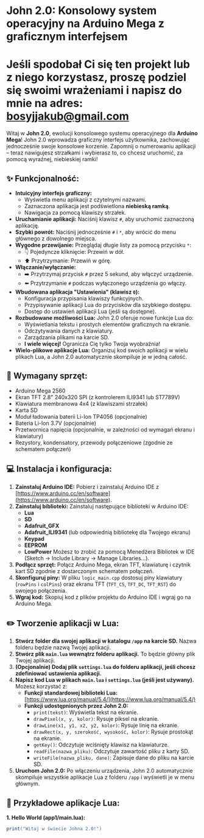 # John 2.0: Konsolowy system operacyjny na Arduino Mega z graficznym interfejsem
# Jeśli spodobał Ci się ten projekt lub z niego korzystasz, proszę podziel się swoimi wrażeniami i napisz do mnie na adres: bosyjjakub@gmail.com
Witaj w **John 2.0**, ewolucji konsolowego systemu operacyjnego dla **Arduino Mega**! John 2.0 wprowadza graficzny interfejs użytkownika, zachowując jednocześnie swoje konsolowe korzenie.  Zapomnij o numerowaniu aplikacji – teraz nawigujesz strzałkami i wybierasz to, co chcesz uruchomić, za pomocą wyraźnej, niebieskiej ramki!

## :sparkles: Funkcjonalność:

* **Intuicyjny interfejs graficzny:**  
    * Wyświetla menu aplikacji z czytelnymi nazwami.
    * Zaznaczona aplikacja jest podświetlona **niebieską ramką**.
    * Nawigacja za pomocą klawiszy strzałek.
* **Uruchamianie aplikacji:**  Naciśnij klawisz `#`, aby uruchomić zaznaczoną aplikację.
* **Szybki powrót:** Naciśnij jednocześnie `#` i `*`, aby wrócić do menu głównego z dowolnego miejsca.
* **Wygodne przewijanie:**  Przeglądaj długie listy za pomocą przycisku `*`:
    * :point_down:  Pojedyncze kliknięcie: Przewiń w dół.
    * :arrow_up: Przytrzymanie: Przewiń w górę.
* **Włączanie/wyłączanie:** 
    * :arrow_right: Przytrzymaj przycisk `#` przez 5 sekund, aby włączyć urządzenie.
    * :arrow_left: Przytrzymanie `#` podczas wyłączonego urządzenia go włączy.
* **Wbudowana aplikacja "Ustawienia" (klawisz `0`):** 
    * Konfiguracja przypisania klawiszy funkcyjnych.
    * Przypisywanie aplikacji Lua do przycisków dla szybkiego dostępu.
    * Dostęp do ustawień aplikacji Lua (jeśli są dostępne).
* **Rozbudowane możliwości Lua:** John 2.0 oferuje nowe funkcje Lua do:
    * Wyświetlania tekstu i prostych elementów graficznych na ekranie.
    * Odczytywania danych z klawiatury.
    * Zarządzania plikami na karcie SD.
    * **I wiele więcej!** Ogranicza Cię tylko Twoja wyobraźnia!
* **Wielo-plikowe aplikacje Lua:**  Organizuj kod swoich aplikacji w wielu plikach Lua, a John 2.0 automatycznie skompiluje je w jedną całość.

## :electric_plug: Wymagany sprzęt:

* Arduino Mega 2560
* Ekran TFT 2.8" 240x320 SPI (z kontrolerem ILI9341 lub ST7789V)
* Klawiatura membranowa 4x4 (z klawiszami strzałek)
* Karta SD
* Moduł ładowania baterii Li-Ion TP4056 (opcjonalnie)
* Bateria Li-Ion 3.7V (opcjonalnie)
* Przetwornica napięcia (opcjonalnie, w zależności od wymagań ekranu i klawiatury)
* Rezystory, kondensatory, przewody połączeniowe (zgodnie ze schematem połączeń)

## :computer: Instalacja i konfiguracja:

1. **Zainstaluj Arduino IDE:**  Pobierz i zainstaluj Arduino IDE z [https://www.arduino.cc/en/software](https://www.arduino.cc/en/software).
2. **Zainstaluj biblioteki:**  Zainstaluj następujące biblioteki w Arduino IDE:
    * **Lua**
    * **SD**
    * **Adafruit_GFX**
    * **Adafruit_ILI9341** (lub odpowiednią bibliotekę dla Twojego ekranu)
    * **Keypad**
    * **EEPROM**
    * **LowPower**
    Możesz to zrobić za pomocą Menedżera Bibliotek w IDE (Sketch -> Include Library -> Manage Libraries...).
3. **Podłącz sprzęt:** Połącz Arduino Mega, ekran TFT, klawiaturę i czytnik kart SD zgodnie z dostarczonym schematem połączeń.
4. **Skonfiguruj piny:** W pliku `logic_main.cpp` dostosuj piny klawiatury (`rowPins` i `colPins`) oraz ekranu TFT (`TFT_CS`, `TFT_DC`, `TFT_RST`) do swojego połączenia.
5. **Wgraj kod:** Skopiuj kod z plików projektu do Arduino IDE i wgraj go na Arduino Mega.

## :pencil2: Tworzenie aplikacji w Lua:

1. **Stwórz folder dla swojej aplikacji w katalogu `/app` na karcie SD.**  Nazwa folderu będzie nazwą Twojej aplikacji.
2. **Stwórz plik `main.lua` wewnątrz folderu aplikacji.**  To będzie główny plik Twojej aplikacji.
3. **(Opcjonalnie) Dodaj plik `settings.lua` do folderu aplikacji, jeśli chcesz zdefiniować ustawienia aplikacji.**
4. **Napisz kod Lua w plikach `main.lua` i `settings.lua` (jeśli jest używany).**  Możesz korzystać z:
    * **Funkcji standardowej biblioteki Lua:** [https://www.lua.org/manual/5.4/](https://www.lua.org/manual/5.4/)
    * **Funkcji udostępnionych przez John 2.0:** 
        * `print(tekst)`:  Wyświetla tekst na ekranie.
        * `drawPixel(x, y, kolor)`:  Rysuje piksel na ekranie.
        * `drawLine(x1, y1, x2, y2, kolor)`: Rysuje linię na ekranie.
        * `drawRect(x, y, szerokość, wysokość, kolor)`: Rysuje prostokąt na ekranie.
        * `getKey()`:  Odczytuje wciśnięty klawisz na klawiaturze.
        * `readFile(nazwa_pliku)`:  Odczytuje zawartość pliku z karty SD.
        * `writeFile(nazwa_pliku, dane)`: Zapisuje dane do pliku na karcie SD.
5. **Uruchom John 2.0:**  Po włączeniu urządzenia, John 2.0 automatycznie skompiluje wszystkie aplikacje Lua z folderu `/app` i wyświetli je w menu głównym.

## :blue_book: Przykładowe aplikacje Lua:

**1. Hello World (app1/main.lua):**

```lua
print("Witaj w świecie Johna 2.0!")
